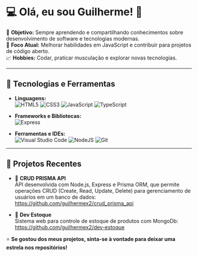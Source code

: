 # 💻 Olá, eu sou Guilherme! 👋

🎯 **Objetivo:** Sempre aprendendo e compartilhando conhecimentos sobre desenvolvimento de software e tecnologias modernas.  
💪 **Foco Atual:** Melhorar habilidades em JavaScript e contribuir para projetos de código aberto.  
📈 **Hobbies:** Codar, praticar musculação e explorar novas tecnologias.  

---

## 🚀 Tecnologias e Ferramentas

- **Linguagens:**  
  ![HTML5](https://img.shields.io/badge/HTML5-E34F26?style=for-the-badge&logo=html5&logoColor=white)
  ![CSS3](https://img.shields.io/badge/CSS3-1572B6?style=for-the-badge&logo=css3&logoColor=white)
  ![JavaScript](https://img.shields.io/badge/JavaScript-F7DF1E?style=for-the-badge&logo=javascript&logoColor=black)
  ![TypeScript](https://img.shields.io/badge/TypeScript-007ACC?style=for-the-badge&logo=typescript&logoColor=white)  

- **Frameworks e Bibliotecas:**  
  ![Express](https://img.shields.io/badge/express.js-%23404d59.svg?style=for-the-badge&logo=express&logoColor=%2361DAFB)

- **Ferramentas e IDEs:**  
  ![Visual Studio Code](https://img.shields.io/badge/VSCode-007ACC?style=for-the-badge&logo=visual-studio-code&logoColor=white)
  ![NodeJS](https://img.shields.io/badge/node.js-6DA55F?style=for-the-badge&logo=node.js&logoColor=white)
  ![Git](https://img.shields.io/badge/GIT-E44C30?style=for-the-badge&logo=git&logoColor=white)  

---

## 📂 Projetos Recentes
- 🌟 **CRUD PRISMA API**  
  API desenvolvida com Node.js, Express e Prisma ORM, que permite operações CRUD (Create, Read, Update, Delete) para gerenciamento de usuários em um banco de dados:  
  https://github.com/guilhermex2/crud_prisma_api
  

- 🌟 **Dev Estoque**  
  Sistema web para controle de estoque de produtos com MongoDb:  
  https://github.com/guilhermex2/dev-estoque


⭐ **Se gostou dos meus projetos, sinta-se à vontade para deixar uma estrela nos repositórios!**  
